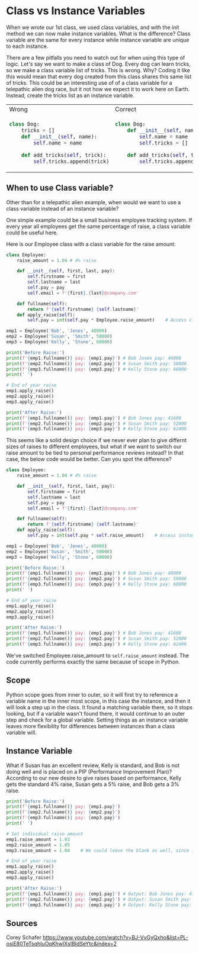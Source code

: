 # Class vs Instance Variables

When we wrote our 1st class, we used class variables, and with the init method we can now make instance variables. What is the difference? Class variable are the same for every instance while instance variable are unique to each instance. 

There are a few pitfalls you need to watch out for when using this type of logic. Let's say we want to make a class of Dog. Every dog can learn tricks, so we make a class variable list of tricks. This is wrong. Why? Coding it like this would mean that every dog created from this class shares this same list of tricks. This could be an interesting use of of a class variable for a telepathic alien dog race, but it not how we expect it to work here on Earth. Instead, create the tricks list as an instance variable.

<table>
<tr>
<td>Wrong</td><td>Correct</td>
</tr>
<tr>
<td>

```python
class Dog:
    tricks = []
    def __init__(self, name):
        self.name = name

    def add_tricks(self, trick):
        self.tricks.append(trick)
```

</td>
<td>

```python
class Dog:
    def __init__(self, name):
        self.name = name
        self.tricks = []

    def add_tricks(self, trick):
        self.tricks.append(trick)

```

</td>
</tr>
</table>

## When to use Class variable?

Other than for a telepathic alien example, when would we want to use a class variable instead of an instance variable?

One simple example could be a small business employee tracking system. If every year all employees get the same percentage of raise, a class variable could be useful here.

Here is our Employee class with a class variable for the raise amount:

```python
class Employee:
    raise_amount = 1.04 # 4% raise

    def __init__(self, first, last, pay):
        self.firstname = first
        self.lastname = last
        self.pay = pay
        self.email = f'{first}.{last}@company.com'

    def fullname(self):
        return f'{self.firstname} {self.lastname}'
    def apply_raise(self):
        self.pay = int(self.pay * Employee.raise_amount)    # Access class variable with Employee.raise_amount

emp1 = Employee('Bob', 'Jones', 40000)
emp2 = Employee('Susan', 'Smith', 50000)
emp3 = Employee('Kelly', 'Stone', 60000)

print('Before Raise:')
print(f'{emp1.fullname()} pay: {emp1.pay}') # Bob Jones pay: 40000
print(f'{emp2.fullname()} pay: {emp2.pay}') # Susan Smith pay: 50000
print(f'{emp3.fullname()} pay: {emp3.pay}') # Kelly Stone pay: 60000
print(' ')

# End of year raise
emp1.apply_raise()
emp2.apply_raise()
emp3.apply_raise()

print('After Raise:')
print(f'{emp1.fullname()} pay: {emp1.pay}') # Bob Jones pay: 41600
print(f'{emp2.fullname()} pay: {emp2.pay}') # Susan Smith pay: 52000
print(f'{emp3.fullname()} pay: {emp3.pay}') # Kelly Stone pay: 62400
```

This seems like a solid design choice if we never ever plan to give differnt sizes of raises to different employees, but what if we want to switch our raise amount to be tied to personal performance reviews instead? In that case, the below code would be better. Can you spot the difference?

```python
class Employee:
    raise_amount = 1.04 # 4% raise

    def __init__(self, first, last, pay):
        self.firstname = first
        self.lastname = last
        self.pay = pay
        self.email = f'{first}.{last}@company.com'

    def fullname(self):
        return f'{self.firstname} {self.lastname}'
    def apply_raise(self):
        self.pay = int(self.pay * self.raise_amount)    # Access instance variable with self.raise_amount

emp1 = Employee('Bob', 'Jones', 40000)
emp2 = Employee('Susan', 'Smith', 50000)
emp3 = Employee('Kelly', 'Stone', 60000)

print('Before Raise:')
print(f'{emp1.fullname()} pay: {emp1.pay}') # Bob Jones pay: 40000
print(f'{emp2.fullname()} pay: {emp2.pay}') # Susan Smith pay: 50000
print(f'{emp3.fullname()} pay: {emp3.pay}') # Kelly Stone pay: 60000
print(' ')

# End of year raise
emp1.apply_raise()
emp2.apply_raise()
emp3.apply_raise()

print('After Raise:')
print(f'{emp1.fullname()} pay: {emp1.pay}') # Bob Jones pay: 41600
print(f'{emp2.fullname()} pay: {emp2.pay}') # Susan Smith pay: 52000
print(f'{emp3.fullname()} pay: {emp3.pay}') # Kelly Stone pay: 62400
```

We've switched Employee.raise_amount to `self.raise_amount` instead. The code currently performs exactly the same because of scope in Python.

## Scope

Python scope goes from inner to outer, so it will first try to reference a variable name in the inner most scope, in this case the instance, and then it will look a step up in the class. It found a matching variable there, so it stops looking, but if a variable wasn't found there, it would continue to an outer step and check for a global variable. Setting things as an instance variable leaves more flexibility for differences between instances than a class variable will.

## Instance Variable

What if Susan has an excellent review, Kelly is standard, and Bob is not doing well and is placed on a PIP (Performance Improvement Plan)? According to our new desire to give raises based on performance, Kelly gets the standard 4% raise, Susan gets a 5% raise, and Bob gets a 3% raise.

```python
print('Before Raise:')
print(f'{emp1.fullname()} pay: {emp1.pay}')
print(f'{emp2.fullname()} pay: {emp2.pay}')
print(f'{emp3.fullname()} pay: {emp3.pay}')
print(' ')

# Set individual raise amount
emp1.raise_amount = 1.03
emp2.raise_amount = 1.05
emp3.raise_amount = 1.04    # We could leave the blank as well, since it matches the Class variable amount. Comment it out and try running it without setting it.

# End of year raise
emp1.apply_raise()
emp2.apply_raise()
emp3.apply_raise()

print('After Raise:')
print(f'{emp1.fullname()} pay: {emp1.pay}') # Output: Bob Jones pay: 41200
print(f'{emp2.fullname()} pay: {emp2.pay}') # Output: Susan Smith pay: 52500
print(f'{emp3.fullname()} pay: {emp3.pay}') # Output: Kelly Stone pay: 62400
```

## Sources

Corey Schafer
https://www.youtube.com/watch?v=BJ-VvGyQxho&list=PL-osiE80TeTsqhIuOqKhwlXsIBIdSeYtc&index=2